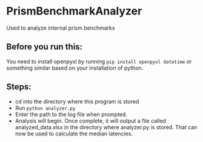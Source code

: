 # PrismBenchmarkAnalyzer
Used to analyze internal prism benchmarks

## Before you run this:
You need to install openpyxl by running `pip install openpyxl datetime` or something similar based on your installation of python.

## Steps:
* cd into the directory where this program is stored
* Run `python analyzer.py`
* Enter the path to the log file when prompted.
* Analysis will begin. Once complete, it will output a file called analyzed_data.xlsx in the directory where analyzer.py is stored. That can now be used to calculate the median latencies.
